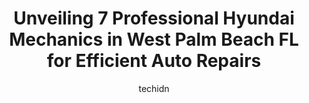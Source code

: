 ---
layout: ampstory
image: https://images.unsplash.com/photo-1532581140115-3e355d1ed1de?ixlib=rb-4.0.3&ixid=MnwxMjA3fDB8MHxwaG90by1wYWdlfHx8fGVufDB8fHx8&auto=format&fit=crop&w=640&h=853&q=80
author: techidn
featured: false
description: Trust your vehicles maintenance and repairs to the 7 best Hyundai Mechanic in West Palm Beach FL, USA. With their extensive experience, cutting-edge technology, and commitment to customer s
title: Unveiling 7 Professional Hyundai Mechanics in West Palm Beach FL for Efficient Auto Repairs
cover:
   title: Unveiling 7 Professional Hyundai Mechanics in West Palm Beach FL for Efficient Auto Repairs
   subtitle: Rickpate
   background: https://images.unsplash.com/photo-1532581140115-3e355d1ed1de?ixlib=rb-4.0.3&ixid=MnwxMjA3fDB8MHxwaG90by1wYWdlfHx8fGVufDB8fHx8&auto=format&fit=crop&w=640&h=853&q=80

pages: 
 - layout: thirds
   top: <h1>#1 Foreign Affairs Auto</h1>
   bottom: "<p>I wouldnt recommend this shop for anything but a quick service/maintenance. I brought my 2003 760li to them with an intermittent limp mode issue that they could not re</p>"
   background: https://www.knot35.com/toplist/wp-content/uploads/2023/06/best-hyundai-mechanic-1-in-west-palm-beach-fl-1685833049.jpeg
   backgroundblur: true
 - layout: thirds
   top: <h1>#2 MotorHaus</h1>
   bottom: "<p>1540 Latham Rd, West Palm Beach, FL 33409, United States</p>"
   background: https://www.knot35.com/toplist/wp-content/uploads/2023/06/best-hyundai-mechanic-2-in-west-palm-beach-fl-1685833050.jpeg
   cta:
      link: https://www.knot35.com/toplist/unveiling-7-professional-hyundai-mechanics-in-west-palm-beach-fl-for-efficient-auto-repairs/
      text: Unveiling 7 Professional Hyundai Mechanics in West Palm Beach FL for Efficient Auto Repairs
 - layout: thirds
   top: <h1>#3 Griffin Auto Care, Inc.</h1>
   bottom: "<p>1241 Roebuck Ct, West Palm Beach, FL 33401, United States</p>"
   background: https://www.knot35.com/toplist/wp-content/uploads/2023/06/best-hyundai-mechanic-3-in-west-palm-beach-fl-1685833050.jpeg
   cta:
      link: https://www.knot35.com/toplist/unveiling-7-professional-hyundai-mechanics-in-west-palm-beach-fl-for-efficient-auto-repairs/
      text: Unveiling 7 Professional Hyundai Mechanics in West Palm Beach FL for Efficient Auto Repairs
 - layout: thirds
   top: <h1>#4 Palm Beach Performance</h1>
   bottom: "<p>1761 Latham Rd, West Palm Beach, FL 33409, United States</p>"
   background: https://images.unsplash.com/photo-1553949345-eb786bb3f7ba?ixlib=rb-4.0.3&ixid=MnwxMjA3fDB8MHxwaG90by1wYWdlfHx8fGVufDB8fHx8&auto=format&fit=crop&w=640&h=853&q=80
   cta:
      link: https://www.knot35.com/toplist/unveiling-7-professional-hyundai-mechanics-in-west-palm-beach-fl-for-efficient-auto-repairs/
      text: Unveiling 7 Professional Hyundai Mechanics in West Palm Beach FL for Efficient Auto Repairs
 - layout: thirds
   top: <h1>#5 Andys Auto Repair</h1>
   bottom: "<p>4337 Okeechobee Blvd H3, West Palm Beach, FL 33409, United States</p>"
   background: https://images.unsplash.com/photo-1484589065579-248aad0d8b13?ixlib=rb-4.0.3&ixid=MnwxMjA3fDB8MHxwaG90by1wYWdlfHx8fGVufDB8fHx8&auto=format&fit=crop&w=640&h=853&q=80
   cta:
      link: https://www.knot35.com/toplist/unveiling-7-professional-hyundai-mechanics-in-west-palm-beach-fl-for-efficient-auto-repairs/
      text: Unveiling 7 Professional Hyundai Mechanics in West Palm Beach FL for Efficient Auto Repairs
 - layout: thirds
   top: <h1>#6 Munsons Auto Service</h1>
   bottom: "<p>5401 East Ave, West Palm Beach, FL 33407, United States</p>"
   background: https://images.unsplash.com/photo-1615749413727-825b59a857b5?ixlib=rb-4.0.3&ixid=MnwxMjA3fDB8MHxwaG90by1wYWdlfHx8fGVufDB8fHx8&auto=format&fit=crop&w=640&h=853&q=80
   cta:
      link: https://www.knot35.com/toplist/unveiling-7-professional-hyundai-mechanics-in-west-palm-beach-fl-for-efficient-auto-repairs/
      text: Unveiling 7 Professional Hyundai Mechanics in West Palm Beach FL for Efficient Auto Repairs
 - layout: thirds
   top: <h1>#7 The Palm Beach Garage</h1>
   bottom: "<p>1137 53rd Ct N, West Palm Beach, FL 33407, United States</p>"
   background: https://images.unsplash.com/photo-1489694553447-4c9339da310d?ixlib=rb-4.0.3&ixid=MnwxMjA3fDB8MHxwaG90by1wYWdlfHx8fGVufDB8fHx8&auto=format&fit=crop&w=640&h=853&q=80
   cta:
      link: https://www.knot35.com/toplist/unveiling-7-professional-hyundai-mechanics-in-west-palm-beach-fl-for-efficient-auto-repairs/
      text: Unveiling 7 Professional Hyundai Mechanics in West Palm Beach FL for Efficient Auto Repairs
 - layout: thirds
   middle: Continue reading...
   background: https://plus.unsplash.com/premium_photo-1664640458616-3c74f8cb4589?ixlib=rb-4.0.3&ixid=MnwxMjA3fDB8MHxwaG90by1wYWdlfHx8fGVufDB8fHx8&auto=format&fit=crop&w=640&h=853&q=80
   cta:
      link: https://www.knot35.com/toplist/unveiling-7-professional-hyundai-mechanics-in-west-palm-beach-fl-for-efficient-auto-repairs/
      text: Unveiling 7 Professional Hyundai Mechanics in West Palm Beach FL for Efficient Auto Repairs
      
---